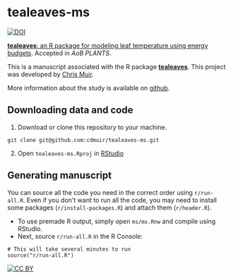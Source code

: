# tealeaves-ms

[![DOI](https://zenodo.org/badge/167281492.svg)](https://zenodo.org/badge/latestdoi/167281492)

[**tealeaves**: an R package for modeling leaf temperature using energy budgets](https://doi.org/10.1101/529487). Accepted in *AoB PLANTS*.

This is a manuscript associated with the R package [**tealeaves**](https://github.com/cdmuir/tealeaves). This project was developed by [Chris Muir](https://www.chrisdmuir.com).

More information about the study is available on [github](https://github.com/cdmuir/tealeaves-ms/blob/master/ms/ms.pdf).

## Downloading data and code 

1. Download or clone this repository to your machine.

```
git clone git@github.com:cdmuir/tealeaves-ms.git
```

2. Open `tealeaves-ms.Rproj` in [RStudio](https://www.rstudio.com/)

## Generating manuscript

You can source all the code you need in the correct order using `r/run-all.R`. Even if you don't want to run all the code, you may need to install some packages (`r/install-packages.R`) and attach them (`r/header.R`).

- To use premade R output, simply open `ms/ms.Rnw` and compile using RStudio.
- Next, source `r/run-all.R` in the R Console:

```
# This will take several minutes to run
source("r/run-all.R")
```

[![CC BY](http://i.creativecommons.org/l/by/3.0/88x31.png)](http://creativecommons.org/licenses/by/3.0/)
